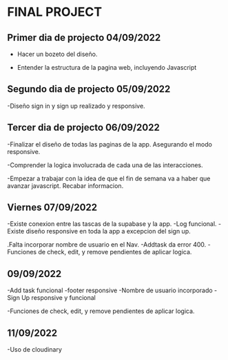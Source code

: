 # FINAL PROJECT

## Primer dia de projecto 04/09/2022

- Hacer un bozeto del diseño.

- Entender la estructura de la pagina web, incluyendo Javascript

## Segundo dia de projecto 05/09/2022

-Diseño sign in y sign up realizado y responsive.

## Tercer dia de projecto 06/09/2022

-Finalizar el diseño de todas las paginas de la app. Asegurando el modo responsive.

-Comprender la logica involucrada de cada una de las interacciones.

-Empezar a trabajar con la idea de que el fin de semana va a haber que avanzar javascript. Recabar informacion.

## Viernes 07/09/2022

-Existe conexion entre las tascas de la supabase y la app.
-Log funcional.
-Existe diseño responsive en toda la app a excepcion del sign up.

.Falta incorporar nombre de usuario en el Nav.
-Addtask da error 400.
-Funciones de check, edit, y remove pendientes de aplicar logica.

## 09/09/2022

-Add task funcional
-footer responsive
-Nombre de usuario incorporado
-Sign Up responsive y funcional

-Funciones de check, edit, y remove pendientes de aplicar logica.

## 11/09/2022

-Uso de cloudinary


